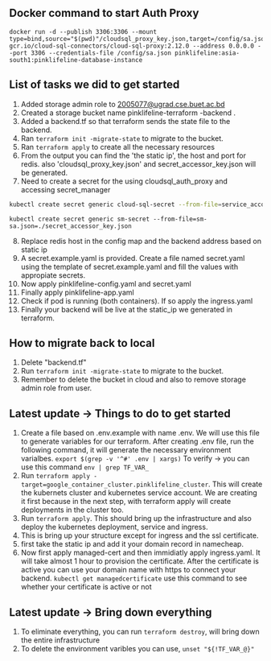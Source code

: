## Docker command to start Auth Proxy
```
docker run -d --publish 3306:3306 --mount type=bind,source="$(pwd)"/cloudsql_proxy_key.json,target=/config/sa.json gcr.io/cloud-sql-connectors/cloud-sql-proxy:2.12.0 --address 0.0.0.0 --port 3306 --credentials-file /config/sa.json pinklifeline:asia-south1:pinklifeline-database-instance
```

## List of tasks we did to get started
1. Added storage admin role to 2005077@ugrad.cse.buet.ac.bd
2. Created a storage bucket name pinklifeline-terraform -backend .
3. Added a backend.tf so that terraform sends the state file to the backend.
4. Ran ```terraform init -migrate-state``` to migrate to the bucket.
5. Ran ```terraform apply``` to create all the necessary resources
6. From the output you can find the 'the static ip', the host and port for redis. also 'cloudsql_proxy_key.json' and secret_accessor_key.json will be generated.
7. Need to create a secret for the using cloudsql_auth_proxy and accessing secret_manager 
```bash
kubectl create secret generic cloud-sql-secret --from-file=service_account.json=./cloudsql_proxy_key.json
```
```
kubectl create secret generic sm-secret --from-file=sm-sa.json=./secret_accessor_key.json
```
8. Replace redis host in the config map and the backend address based on static ip
9. A secret.example.yaml is provided. Create a file named secret.yaml using the template of secret.example.yaml and fill the values with appropiate secrets.
10. Now apply pinklifeline-config.yaml and secret.yaml
11. Finally apply pinklifeline-app.yaml
12. Check if pod is running (both containers). If so apply the ingress.yaml
13. Finally your backend will be live at the static_ip we generated in terraform.


## How to migrate back to local
1. Delete "backend.tf"
2. Run ```terraform init -migrate-state``` to migrate to the bucket.
3. Remember to delete the bucket in cloud and also to remove storage admin role from user.

## Latest update -> Things to do to get started
1. Create a file based on .env.example with name .env. We will use this file to generate variables for our terraform. After creating .env file, run the following command, it will generate the necessary environment varialbes.
```export $(grep -v '^#' .env | xargs)``` 
To verify -> you can use this command ```env | grep TF_VAR_```
2. Run ```terraform apply -target=google_container_cluster.pinklifeline_cluster```. This will create the kubernets cluster and kubernetes service account. We are creating it first because in the next step, with terraform apply will create deployments in the cluster too.
3. Run ```terraform apply```. This should bring up the infrastructure and also deploy the kubernetes deployment, service and ingress.
4. This is bring up your structure except for ingress and the ssl certificate.
5. first take the static ip and add it your domain record in namecheap.
6. Now first apply managed-cert and then immidiatly apply ingress.yaml. It will take almost 1 hour to provision the certificate. After the certificate is active you can use your domain name with https to connect your backend. ```kubectl get managedcertificate``` use this command to see whether your certificate is active or not
## Latest update -> Bring down everything
1. To eliminate everything, you can run ```terraform destroy```, will bring down the entire infrastructure
2. To delete the environment varibles you can use, ```unset "${!TF_VAR_@}"```